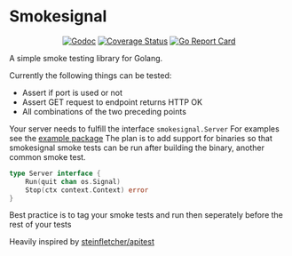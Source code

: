 # Smokesignal

<p align="center">
<a href="https://godoc.org/github.com/hermannolafs/smokesignal"><img src="https://godoc.org/github.com/hermannolafs/smokesignal?status.svg" alt="Godoc" /></a>
<a href='https://coveralls.io/github/hermannolafs/smokesignal?branch=main'><img src='https://coveralls.io/repos/github/hermannolafs/smokesignal/badge.svg?branch=main' alt='Coverage Status' /></a>
<a href="https://goreportcard.com/report/github.com/hermannolafs/smokesignal"><img src="https://goreportcard.com/badge/github.com/hermannolafs/smokesignal" alt="Go Report Card" /></a>
</p>

A simple smoke testing library for Golang.

Currently the following things can be tested:
- Assert if port is used or not
- Assert GET request to endpoint returns HTTP OK
- All combinations of the two preceding points

Your server needs to fulfill the interface `smokesignal.Server`
For examples see the [example package](example/interface_example_test.go)
The plan is to add support for binaries so that smokesignal smoke tests can be run after building the binary, another common smoke test.

```go
type Server interface {
    Run(quit chan os.Signal)
    Stop(ctx context.Context) error
}
```

Best practice is to tag your smoke tests and run then seperately before the rest of your tests

Heavily inspired by [steinfletcher/apitest](https://github.com/steinfletcher/apitest)